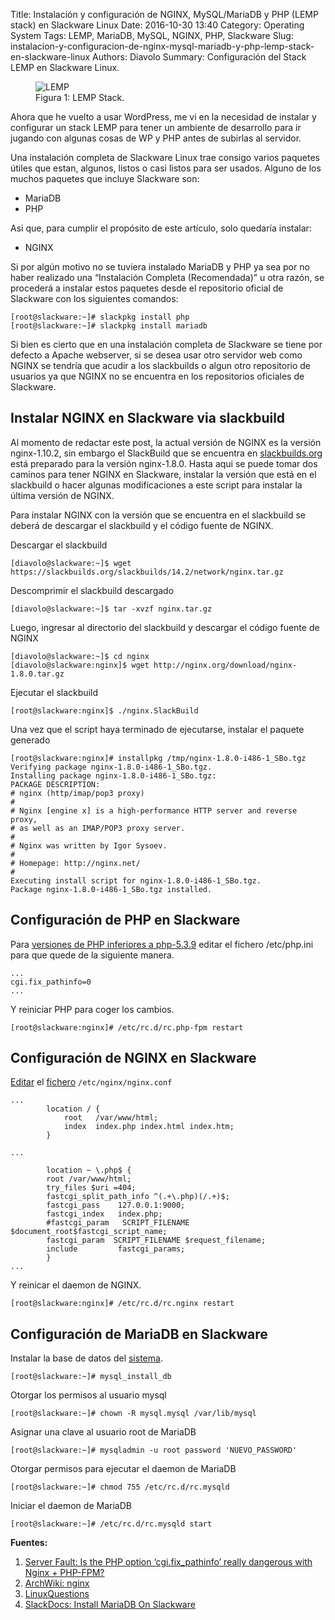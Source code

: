 Title: Instalación y configuración de NGINX, MySQL/MariaDB y PHP (LEMP stack) en Slackware Linux
Date: 2016-10-30 13:40
Category: Operating System
Tags: LEMP, MariaDB, MySQL, NGINX, PHP, Slackware
Slug: instalacion-y-configuracion-de-nginx-mysql-mariadb-y-php-lemp-stack-en-slackware-linux
Authors: Diavolo
Summary: Configuración del Stack LEMP en Slackware Linux.

<figure><img src="/media/2016/10/lemp.png" alt="LEMP" />
<figcaption>Figura 1: LEMP Stack.</figcaption></figure>

Ahora que he vuelto a usar WordPress, me vi en la necesidad de instalar y configurar un stack LEMP para tener un ambiente de desarrollo para ir jugando con algunas cosas de WP y PHP antes de subirlas al servidor.

Una instalación completa de Slackware Linux trae consigo varios paquetes útiles que estan, algunos, listos o casi listos para ser usados. Alguno de los muchos paquetes que incluye Slackware son:

- MariaDB
- PHP

Asi que, para cumplir el propósito de este artículo, solo quedaría instalar:

- NGINX

Si por algún motivo no se tuviera instalado MariaDB y PHP ya sea por no haber realizado una “Instalación Completa (Recomendada)” u otra razón, se procederá a instalar estos paquetes desde el repositorio oficial de Slackware con los siguientes comandos:

    [root@slackware:~]# slackpkg install php
    [root@slackware:~]# slackpkg install mariadb

Si bien es cierto que en una instalación completa de Slackware se tiene por defecto a Apache webserver, si se desea usar otro servidor web como NGINX se tendría que acudir a los slackbuilds o algun otro repositorio de usuarios ya que NGINX no se encuentra en los repositorios oficiales de Slackware.

## Instalar NGINX en Slackware via slackbuild
Al momento de redactar este post, la actual versión de NGINX es la versión nginx-1.10.2, sin embargo el SlackBuild que se encuentra en [slackbuilds.org][1] está preparado para la versión nginx-1.8.0. Hasta aqui se puede tomar dos caminos para tener NGINX en Slackware, instalar la versión que está en el slackbuild o hacer algunas modificaciones a este script para instalar la última versión de NGINX.

Para instalar NGINX con la versión que se encuentra en el slackbuild se deberá de descargar el slackbuild y el código fuente de NGINX.

Descargar el slackbuild

    [diavolo@slackware:~]$ wget https://slackbuilds.org/slackbuilds/14.2/network/nginx.tar.gz

Descomprimir el slackbuild descargado

    [diavolo@slackware:~]$ tar -xvzf nginx.tar.gz

Luego, ingresar al directorio del slackbuild y descargar el código fuente de NGINX

    [diavolo@slackware:~]$ cd nginx
    [diavolo@slackware:nginx]$ wget http://nginx.org/download/nginx-1.8.0.tar.gz

Ejecutar el slackbuild

    [root@slackware:nginx]$ ./nginx.SlackBuild

Una vez que el script haya terminado de ejecutarse, instalar el paquete generado

    [root@slackware:nginx]# installpkg /tmp/nginx-1.8.0-i486-1_SBo.tgz
    Verifying package nginx-1.8.0-i486-1_SBo.tgz.
    Installing package nginx-1.8.0-i486-1_SBo.tgz:
    PACKAGE DESCRIPTION:
    # nginx (http/imap/pop3 proxy)
    #
    # Nginx [engine x] is a high-performance HTTP server and reverse proxy,
    # as well as an IMAP/POP3 proxy server.
    #
    # Nginx was written by Igor Sysoev.
    #
    # Homepage: http://nginx.net/
    #
    Executing install script for nginx-1.8.0-i486-1_SBo.tgz.
    Package nginx-1.8.0-i486-1_SBo.tgz installed.

## Configuración de PHP en Slackware
Para [versiones de PHP inferiores a php-5.3.9][2] editar el fichero /etc/php.ini para que quede de la siguiente manera.

    ...
    cgi.fix_pathinfo=0
    ...

Y reiniciar PHP para coger los cambios.

    [root@slackware:nginx]# /etc/rc.d/rc.php-fpm restart

## Configuración de NGINX en Slackware
[Editar][3] el [fichero][4] `/etc/nginx/nginx.conf`

    ...
            location / {
                root   /var/www/html;
                index  index.php index.html index.htm;
            }
    
    ...
    
            location ~ \.php$ {
            root /var/www/html;
            try_files $uri =404;
            fastcgi_split_path_info ^(.+\.php)(/.+)$;
            fastcgi_pass    127.0.0.1:9000;
            fastcgi_index   index.php;
            #fastcgi_param   SCRIPT_FILENAME $document_root$fastcgi_script_name;
            fastcgi_param  SCRIPT_FILENAME $request_filename;
            include         fastcgi_params;
            }
    ...

Y reinicar el daemon de NGINX.

    [root@slackware:nginx]# /etc/rc.d/rc.nginx restart

## Configuración de MariaDB en Slackware
Instalar la base de datos del [sistema][5].

    [root@slackware:~]# mysql_install_db

Otorgar los permisos al usuario mysql

    [root@slackware:~]# chown -R mysql.mysql /var/lib/mysql

Asignar una clave al usuario root de MariaDB

    [root@slackware:~]# mysqladmin -u root password 'NUEVO_PASSWORD'

Otorgar permisos para ejecutar el daemon de MariaDB

    [root@slackware:~]# chmod 755 /etc/rc.d/rc.mysqld

Iniciar el daemon de MariaDB

    [root@slackware:~]# /etc/rc.d/rc.mysqld start

**Fuentes:**  
1. [Server Fault: Is the PHP option ‘cgi.fix_pathinfo’ really dangerous with Nginx + PHP-FPM?][2]  
2. [ArchWiki: nginx][3]  
3. [LinuxQuestions][4]  
4. [SlackDocs: Install MariaDB On Slackware][5]


[1]: https://slackbuilds.org/repository/14.2/network/nginx/
[2]: http://serverfault.com/a/701500
[3]: https://wiki.archlinux.org/index.php/Nginx#Error:_.22File_not_found.22_in_browser_or_.22Primary_script_unknown.22_in_log_file
[4]: http://www.linuxquestions.org/questions/slackware-14/slack14-1-nginx-works-but-no-php-4175503648/
[5]: http://docs.slackware.com/howtos:databases:install_mariadb_on_slackware
